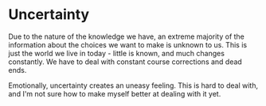 # Uncertainty

Due to the nature of the knowledge we have, an extreme majority of the information about the choices we want to make is unknown to us. This is just the world we live in today - little is known, and much changes constantly. We have to deal with constant course corrections and dead ends.

Emotionally, uncertainty creates an uneasy feeling. This is hard to deal with, and I'm not sure how to make myself better at dealing with it yet.